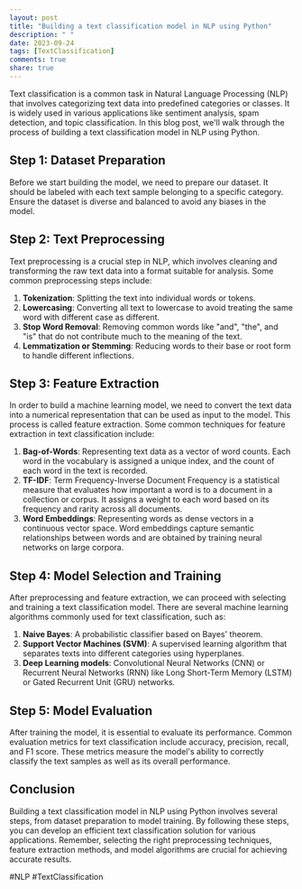 ```yaml
---
layout: post
title: "Building a text classification model in NLP using Python"
description: " "
date: 2023-09-24
tags: [TextClassification]
comments: true
share: true
---
```


Text classification is a common task in Natural Language Processing (NLP) that involves categorizing text data into predefined categories or classes. It is widely used in various applications like sentiment analysis, spam detection, and topic classification. In this blog post, we'll walk through the process of building a text classification model in NLP using Python.

## Step 1: Dataset Preparation

Before we start building the model, we need to prepare our dataset. It should be labeled with each text sample belonging to a specific category. Ensure the dataset is diverse and balanced to avoid any biases in the model.

## Step 2: Text Preprocessing

Text preprocessing is a crucial step in NLP, which involves cleaning and transforming the raw text data into a format suitable for analysis. Some common preprocessing steps include:

1. **Tokenization**: Splitting the text into individual words or tokens.
2. **Lowercasing**: Converting all text to lowercase to avoid treating the same word with different case as different.
3. **Stop Word Removal**: Removing common words like "and", "the", and "is" that do not contribute much to the meaning of the text.
4. **Lemmatization or Stemming**: Reducing words to their base or root form to handle different inflections.

## Step 3: Feature Extraction

In order to build a machine learning model, we need to convert the text data into a numerical representation that can be used as input to the model. This process is called feature extraction. Some common techniques for feature extraction in text classification include:

1. **Bag-of-Words**: Representing text data as a vector of word counts. Each word in the vocabulary is assigned a unique index, and the count of each word in the text is recorded.
2. **TF-IDF**: Term Frequency-Inverse Document Frequency is a statistical measure that evaluates how important a word is to a document in a collection or corpus. It assigns a weight to each word based on its frequency and rarity across all documents.
3. **Word Embeddings**: Representing words as dense vectors in a continuous vector space. Word embeddings capture semantic relationships between words and are obtained by training neural networks on large corpora.

## Step 4: Model Selection and Training

After preprocessing and feature extraction, we can proceed with selecting and training a text classification model. There are several machine learning algorithms commonly used for text classification, such as:

1. **Naive Bayes**: A probabilistic classifier based on Bayes' theorem.
2. **Support Vector Machines (SVM)**: A supervised learning algorithm that separates texts into different categories using hyperplanes.
3. **Deep Learning models**: Convolutional Neural Networks (CNN) or Recurrent Neural Networks (RNN) like Long Short-Term Memory (LSTM) or Gated Recurrent Unit (GRU) networks.

## Step 5: Model Evaluation

After training the model, it is essential to evaluate its performance. Common evaluation metrics for text classification include accuracy, precision, recall, and F1 score. These metrics measure the model's ability to correctly classify the text samples as well as its overall performance.

## Conclusion

Building a text classification model in NLP using Python involves several steps, from dataset preparation to model training. By following these steps, you can develop an efficient text classification solution for various applications. Remember, selecting the right preprocessing techniques, feature extraction methods, and model algorithms are crucial for achieving accurate results.

#NLP #TextClassification